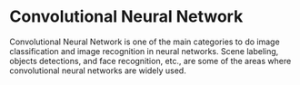 # Convolutional Neural Network
Convolutional Neural Network is one of the main categories to do image classification and image recognition in neural networks. Scene labeling, objects detections, and face recognition, etc., are some of the areas where convolutional neural networks are widely used.
